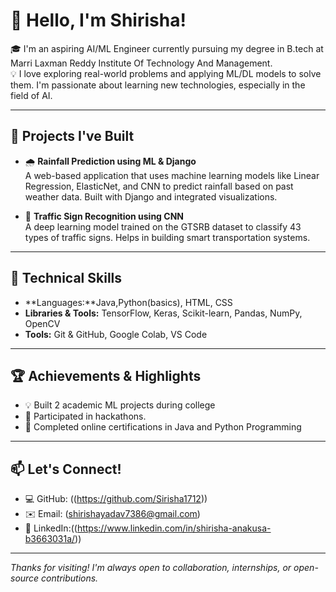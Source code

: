 # 👋 Hello, I'm Shirisha!

🎓 I'm an aspiring AI/ML Engineer currently pursuing my degree in B.tech at Marri Laxman Reddy Institute Of Technology And Management.  
💡 I love exploring real-world problems and applying ML/DL models to solve them. I'm passionate about learning new technologies, especially in the field of AI.

---

## 🚀 Projects I've Built

- 🌧️ **Rainfall Prediction using ML & Django**  
  A web-based application that uses machine learning models like Linear Regression, ElasticNet, and CNN to predict rainfall based on past weather data. Built with Django and integrated visualizations.

- 🚦 **Traffic Sign Recognition using CNN**  
  A deep learning model trained on the GTSRB dataset to classify 43 types of traffic signs. Helps in building smart transportation systems.

---

## 🧰 Technical Skills

- **Languages:**Java,Python(basics), HTML, CSS  
- **Libraries & Tools:** TensorFlow, Keras, Scikit-learn, Pandas, NumPy, OpenCV  
- **Tools:** Git & GitHub, Google Colab, VS Code

---

## 🏆 Achievements & Highlights

- 💡 Built 2 academic ML projects during college  
- 🏅 Participated in hackathons.  
- 📜 Completed online certifications in Java and Python Programming

---

## 📫 Let's Connect!

- 💻 GitHub: ((https://github.com/Sirisha1712))
- ✉️ Email: (shirishayadav7386@gmail.com)
- 🔗 LinkedIn:((https://www.linkedin.com/in/shirisha-anakusa-b3663031a/))

---


_Thanks for visiting! I'm always open to collaboration, internships, or open-source contributions._
